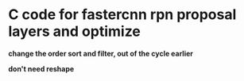 # C code for fastercnn rpn proposal layers and optimize
**change the order sort and filter, out of the cycle earlier**

**don't need reshape**
